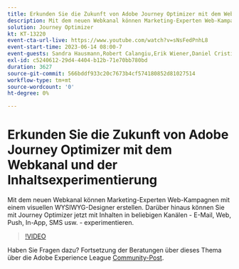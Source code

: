 ```yaml
---
title: Erkunden Sie die Zukunft von Adobe Journey Optimizer mit dem Webkanal und der Inhaltsexperimentierung
description: Mit dem neuen Webkanal können Marketing-Experten Web-Kampagnen mit einem visuellen WYSIWYG-Designer erstellen. Darüber hinaus können Sie mit Journey Optimizer jetzt mit Inhalten in beliebigen Kanälen - E-Mail, Web, Push, In-App, SMS usw. - experimentieren.
solution: Journey Optimizer
kt: KT-13220
event-cta-url-live: https://www.youtube.com/watch?v=sNsFedPnhL8
event-start-time: 2023-06-14 08:00-7
event-guests: Sandra Hausmann,Robert Calangiu,Erik Wiener,Daniel Cristian Popescu
exl-id: c5240612-29d4-4404-b12b-71e70bb780bd
duration: 3627
source-git-commit: 566bddf933c20c7673b4cf574180852d81027514
workflow-type: tm+mt
source-wordcount: '0'
ht-degree: 0%

---
```


# Erkunden Sie die Zukunft von Adobe Journey Optimizer mit dem Webkanal und der Inhaltsexperimentierung

Mit dem neuen Webkanal können Marketing-Experten Web-Kampagnen mit einem visuellen WYSIWYG-Designer erstellen. Darüber hinaus können Sie mit Journey Optimizer jetzt mit Inhalten in beliebigen Kanälen - E-Mail, Web, Push, In-App, SMS usw. - experimentieren.

>[!VIDEO](https://video.tv.adobe.com/v/3420129/?learn=on)

Haben Sie Fragen dazu? Fortsetzung der Beratungen über dieses Thema über die Adobe Experience League [Community-Post](https://experienceleaguecommunities.adobe.com/t5/journey-optimizer-discussions/experience-league-live-post-session-discussion-explore-the/m-p/599366#M121).

